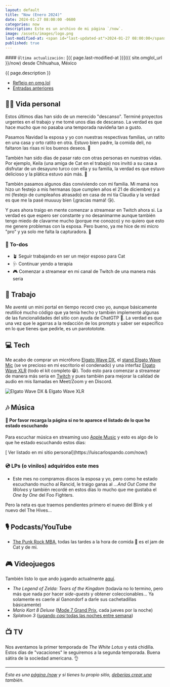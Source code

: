 ```yaml
---
layout: default
title: "Now (Enero 2024)"
date: 2024-01-27 08:00:00 -0600
categories: now
description: Este es un archivo de mi página `/now`.
image: /assets/images/logo.png
last-modified-at: <span id="last-updated-at">2024-01-27 08:00:00</span>
published: true
---
```


<div class="card last-updated my-3 text-center">
<div class="card-body rounded">
#### <code>Última actualización:</code> [{{ page.last-modified-at }}]({{ site.omglol_url }}/now) desde Chihuahua, México
</div>
</div>

<p class="text-center">{{ page.description }}</p>

<div class="text-center">
<ul class="list-inline">
<li class="list-inline-item">
<a class="btn btn-primary btn-sm" href="{{ site.omglol_url }}/now">
<i class="fa-solid fa-heart"></i> Reflejo en omg.lol
</a>
</li>
<li class="list-inline-item">
<a class="btn btn-primary btn-sm" href="{{ site.url }}/category/now/">
<i class="fa-solid fa-list-ul"></i> Entradas anteriores
</a>
</li>
</ul>
</div>

## 👦🏻 Vida personal
Estos últimos días han sido de un merecido "descanso". Terminé proyectos urgentes en el trabajo y me tomé unos días de descanso. La verdad es que hace mucho que no pasaba una temporada navideña tan a gusto.

Pasamos Navidad la esposa y yo con nuestras respectivas familias, un ratito en una casa y orto ratito en otra. Estuvo bien padre, la comida deli, no faltaron las risas ni los buenos deseos. 🎄

También han sido días de pasar rato con otras personas en nuestras vidas. Por ejemplo, Keila (una amiga de Cat en el trabajo) nos invitó a su casa a disfrutar de un desayuno turco con ella y su familia, la verdad es que estuvo delicioso y la plática estuvo aún más. 🫶

También pasamos algunos días conviviendo con mi familia. Mi mamá nos hizo un festejo a mis hermanas (que cumplen años el 21 de diciembre) y a mi (festejo de cumpleaños atrasado) en casa de mi tía Claudia y la verdad es que me la pasé muuuuy bien (¡gracias mamá! 😘).

Y pues ahora traigo en mente comenzar a streamear en Twitch ahora si. La verdad es que espero ser constante y no desanimarme aunque también tengo miedo de clavarme mucho (porque me conozco) y no quiero que esto me genere problemas con la esposa. Pero bueno, ya me hice de mi micro "pro" y ya solo me falta la capturadora. 🥴

### 📝 To-dos
- 🪴 Seguir trabajando en ser un mejor esposo para Cat
- 🩺 Continuar yendo a terapia
- 🎮 Comenzar a streamear en mi canal de Twitch de una manera más seria

## 💼 Trabajo
Me aventé un mini portal en tiempo record creo yo, aunque básicamente reutilicé mucho código que ya tenía hecho y también implementé algunas de las funcionalidades del sitio con ayuda de ChatGTP 🤖. La verdad es que una vez que le agarras a la redacción de los prompts y saber ser específico en lo que tienes que pedirle, es un parotototote.

## 💻 Tech
Me acabo de comprar un micrófono [Elgato Wave DX](https://amzn.to/3vhWKZe), el [stand Elgato Wave Mic](https://amzn.to/3TGdZO7) (se ve precioso en mi escritorio el condenado) y una interfaz [Elgato Wave XLR](https://amzn.to/41DWsYB) (todo el kit completo 😁). Todo esto para comenzar a streamear de manera más seria en [Twitch](https://www.twitch.tv/mijodido) y pues también para mejorar la calidad de audio en mis llamadas en Meet/Zoom y en Discord.

<img class="img-fluid rounded" src="https://i.imgur.com/e2ulKv6.jpg" alt="Elgato Wave DX & Elgato Wave XLR" />

## 🎶 Música
#### 🔄 Por favor recarga la página si no te aparece el listado de lo que he estado escuchando
Para escuchar música en streaming uso [Apple Music](https://music.apple.com/profile/luiscarlospando) y esto es algo de lo que he estado escuchando estos días:

<ul id="lastfm-top-artists"></ul>

<span class="omg-lol-now-page-element">
[<i class="fa-solid fa-up-right-from-square"></i> Ver listado en mi sitio personal](https://luiscarlospando.com/now/)
</span>

### 💿 LPs (o vinilos) adquiridos este mes
- Este mes no compramos discos la esposa y yo, pero como he estado escuchando mucho al Rancid, le traigo ganas al *...And Out Come the Wolves* y también recordé en estos días lo mucho que me gustaba el *One by One* del Foo Fighters.

Pero la neta es que traemos pendientes primero el nuevo del Blink y el nuevo del The Hives...

## 🎙 Podcasts/YouTube
- [The Punk Rock MBA](https://www.prmbapodcast.com/), todas las tardes a la hora de comida 🍲 es el jam de Cat y de mi.

## 🎮 Videojuegos
También listo lo que ando jugando actualmente [aquí](https://luiscarlospando.com/games).

- *The Legend of Zelda: Tears of the Kingdom* (todavía no lo termino, pero más que nada por hacer *side-quests* y obtener coleccionables... Ya solamente es caerle al Ganondorf a darle sus cachetadillas básicamente)
- *Mario Kart 8 Deluxe* ([Mode 7 Grand Prix](https://luiscarlospando.com/nintendo/mario-kart/), cada jueves por la noche)
- *Splatoon 3* ([jugando *casi* todas las noches entre semana](https://luiscarlospando.com/nintendo/splatoon/))

## 📺 TV
Nos aventamos la primer temporada de *The White Lotus* y está chidilla. Estos días de "vacaciones" le seguiremos a la segunda temporada. Buena sátira de la sociedad americana. 👌

---

*Esta es una [página /now](https://nownownow.com/about) y si tienes tu propio sitio, [deberías crear una](https://nownownow.com/about) también.*
